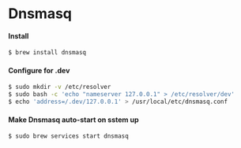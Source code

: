 # Dnsmasq

#### Install
```bash
$ brew install dnsmasq
```

#### Configure for .dev 
```bash
$ sudo mkdir -v /etc/resolver
$ sudo bash -c 'echo "nameserver 127.0.0.1" > /etc/resolver/dev'
$ echo 'address=/.dev/127.0.0.1' > /usr/local/etc/dnsmasq.conf
```

#### Make Dnsmasq auto-start on sstem up
```bash
$ sudo brew services start dnsmasq
```
